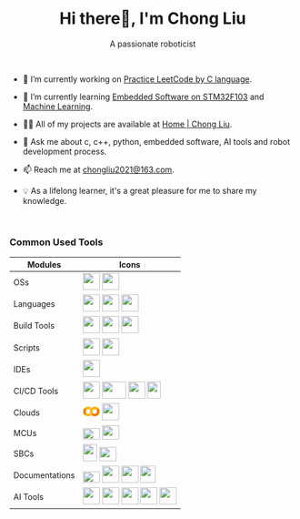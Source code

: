 <h1 align="center">Hi there👋, I'm Chong Liu</h1>
<p align="center">A passionate roboticist</p>

<br>

- 🔭 I’m currently working on [Practice LeetCode by C language](https://github.com/ImChong/Practice_LeetCode_C).

- 🌱 I’m currently learning [Embedded Software on STM32F103](https://github.com/ImChong/Practice_Embedfire_Stm32f103) and [Machine Learning](https://www.youtube.com/watch?v=h2FDq3agImI).

- 👨‍💻 All of my projects are available at [Home | Chong Liu](https://chongliu.notion.site/chongliu/Home-Chong-Liu-0b1322f796a4448eae47f8772d130ade).

- 💬 Ask me about c, c++, python, embedded software, AI tools and robot development process.

- 📫 Reach me at <chongliu2021@163.com>.

- 💡 As a lifelong learner, it's a great pleasure for me to share my knowledge.

<br>

### Common Used Tools

| Modules | Icons |
| ----------- | ------- |
| OSs | <a href="https://www.microsoft.com/software-download/windows11"><img src="https://upload.wikimedia.org/wikipedia/commons/thumb/2/25/Microsoft_icon.svg/512px-Microsoft_icon.svg.png?20220610071042" width="30" height="30"/></a> <a href="https://ubuntu.com/"><img src="https://upload.wikimedia.org/wikipedia/commons/thumb/a/ab/Logo-ubuntu_cof-orange-hex.svg/285px-Logo-ubuntu_cof-orange-hex.svg.png?20130511162351" width="30" height="30"/></a> |
| Languages | <a href="https://www.cprogramming.com/"><img src="https://upload.wikimedia.org/wikipedia/commons/1/18/C_Programming_Language.svg" width="30" height="30"/></a> <a href="https://www.w3schools.com/cpp/"><img src="https://upload.wikimedia.org/wikipedia/commons/3/32/C%2B%2B_logo.png" width="30" height="30"/></a> <a href="https://www.python.org"><img src="https://upload.wikimedia.org/wikipedia/commons/thumb/c/c3/Python-logo-notext.svg/115px-Python-logo-notext.svg.png" width="30" height="30"/></a> |
| Build Tools | <a href="https://gcc.gnu.org/"><img src="https://upload.wikimedia.org/wikipedia/commons/thumb/a/af/GNU_Compiler_Collection_logo.svg/508px-GNU_Compiler_Collection_logo.svg.png" width="30" height="30"/></a> <a href="https://cmake.org/"><img src="https://upload.wikimedia.org/wikipedia/commons/thumb/1/13/Cmake.svg/64px-Cmake.svg.png" width="30" height="30"/></a> <a href="https://www.ros.org/"><img src="https://upload.wikimedia.org/wikipedia/commons/thumb/1/15/Robot_Operating_System_logo.svg/600px-Robot_Operating_System_logo.svg.png?20170325195234" width="30" height="30"/></a> |
| Scripts | <a href="https://www.gnu.org/software/bash/"><img src="https://upload.wikimedia.org/wikipedia/commons/thumb/4/4b/Bash_Logo_Colored.svg/512px-Bash_Logo_Colored.svg.png?20180723054350" width="30" height="30"/></a> <a href="https://www.tutorialspoint.com/batch_script/batch_script_files.htm"><img src="https://upload.wikimedia.org/wikipedia/en/thumb/7/7c/Batch_file_icon.png/64px-Batch_file_icon.png" width="30" height="30"/></a> |
| IDEs | <a href="https://code.visualstudio.com/"><img src="https://upload.wikimedia.org/wikipedia/commons/9/9a/Visual_Studio_Code_1.35_icon.svg" width="30" height="30"/></a> |
| CI/CD Tools | <a href="https://github.com/features/actions"><img src="https://avatars.githubusercontent.com/u/44036562?s=200&v=4" width="30" height="30"/></a> <a href="https://www.docker.com/"><img src="https://upload.wikimedia.org/wikipedia/commons/e/ea/Docker_%28container_engine%29_logo_%28cropped%29.png" width="42" height="30"/></a> <a href="https://kubernetes.io/"><img src="https://upload.wikimedia.org/wikipedia/commons/thumb/3/39/Kubernetes_logo_without_workmark.svg/617px-Kubernetes_logo_without_workmark.svg.png" width="30" height="30"/></a> <a href="https://www.jenkins.io/"><img src="https://upload.wikimedia.org/wikipedia/commons/thumb/e/e9/Jenkins_logo.svg/226px-Jenkins_logo.svg.png?20120629215426" width="24" height="30"/></a> |
| Clouds | <a href="https://colab.google/"><img src="imgs\icons8-google-colab-48.png" width="30" height="30"/></a> <a href="https://cloud.google.com/"><img src="https://upload.wikimedia.org/wikipedia/commons/thumb/0/01/Google-cloud-platform.svg/512px-Google-cloud-platform.svg.png?20200213184934" width="30" height="30"/></a> |
| MCUs | <a href="https://www.st.com/content/st_com/en.html"><img src="https://upload.wikimedia.org/wikipedia/commons/thumb/1/17/STMicroelectronics-Logo.svg/744px-STMicroelectronics-Logo.svg.png?20150525101621" width="30" height="20"/></a> <a href="https://www.arduino.cc/"><img src="https://upload.wikimedia.org/wikipedia/commons/thumb/e/e0/ArduinoLogo_%C2%AE.svg/512px-ArduinoLogo_%C2%AE.svg.png?20171130102122" width="30" height="25"/></a> |
| SBCs | <a href="https://www.raspberrypi.com/"><img src="https://upload.wikimedia.org/wikipedia/en/thumb/c/cb/Raspberry_Pi_Logo.svg/100px-Raspberry_Pi_Logo.svg.png" width="25" height="30"/></a> <a href="https://developer.nvidia.com/embedded/jetson-nano-developer-kit"><img src="https://upload.wikimedia.org/wikipedia/sco/thumb/2/21/Nvidia_logo.svg/351px-Nvidia_logo.svg.png?20150924223142" width="30" height="25"/></a> |
| Documentations | <a href="https://www.markdownguide.org/"><img src="https://upload.wikimedia.org/wikipedia/commons/thumb/4/48/Markdown-mark.svg/208px-Markdown-mark.svg.png" width="30" height="20"/></a> <a href="https://typora.io/"><img src="https://typora.io/img/favicon-64.png" width="30" height="30"/></a> <a href="https://www.notion.so/"><img src="https://upload.wikimedia.org/wikipedia/commons/thumb/e/e9/Notion-logo.svg/100px-Notion-logo.svg.png" width="30" height="30"/></a> <a href="https://jupyter.org/"><img src="https://upload.wikimedia.org/wikipedia/commons/thumb/3/38/Jupyter_logo.svg/44px-Jupyter_logo.svg.png" width="27" height="30"/></a> |
| AI Tools | <a href="https://github.com/features/copilot"><img src="https://github.gallerycdn.vsassets.io/extensions/github/copilot/1.139.579/1701447163839/Microsoft.VisualStudio.Services.Icons.Default" width="30" height="30"/></a> <a href="https://chat.openai.com/"><img src="https://uxwing.com/wp-content/themes/uxwing/download/brands-and-social-media/chatgpt-icon.png" width="30" height="30"/></a> <a href="https://claude.ai/login?returnTo=%2F"><img src="https://uxwing.com/wp-content/themes/uxwing/download/brands-and-social-media/claude-ai-icon.png" width="30" height="30"/></a> <a href="https://bard.google.com/"><img src="https://uxwing.com/wp-content/themes/uxwing/download/brands-and-social-media/google-bard-icon.png" width="30" height="30"/></a> <a href="https://grok.x.ai/"><img src="https://grok.x.ai/_next/static/media/inverse_xai_logo_5.adf38dfd.svg" width="30" height="30"/></a> |
